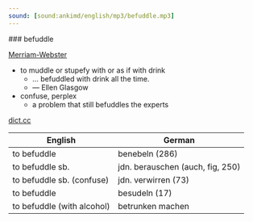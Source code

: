 ```yaml
---
sound: [sound:ankimd/english/mp3/befuddle.mp3]
---
```


\### befuddle

[Merriam-Webster](https://www.merriam-webster.com/dictionary/befuddle)

- to muddle or stupefy with or as if with drink
    - … befuddled with drink all the time.
    - — Ellen Glasgow
- confuse, perplex
    - a problem that still befuddles the experts

[dict.cc](https://www.dict.cc/befuddle)

| English        | German       |
| -------------- | ------------ |
| to befuddle | benebeln (286) |
| to befuddle sb. | jdn. berauschen (auch, fig, 250) |
| to befuddle sb. (confuse) | jdn. verwirren (73) |
| to befuddle | besudeln (17) |
| to befuddle (with alcohol) | betrunken machen |
